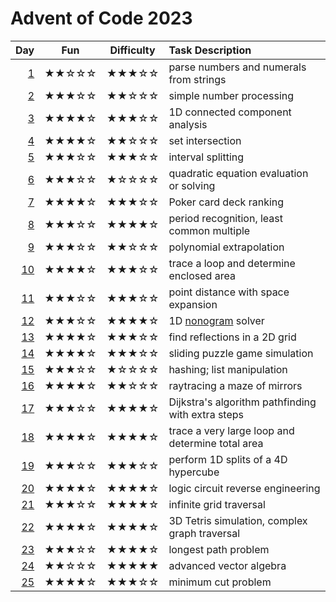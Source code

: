 # Advent of Code 2023

| Day      | Fun   | Difficulty | Task Description
| -------: | :---: | :--------: | :---------------
|  [1](01) | ★★☆☆☆ | ★★★☆☆      | parse numbers and numerals from strings
|  [2](02) | ★★★☆☆ | ★★☆☆☆      | simple number processing
|  [3](03) | ★★★★☆ | ★★★☆☆      | 1D connected component analysis
|  [4](04) | ★★★★☆ | ★★☆☆☆      | set intersection
|  [5](05) | ★★★☆☆ | ★★★☆☆      | interval splitting
|  [6](06) | ★★★☆☆ | ★☆☆☆☆      | quadratic equation evaluation or solving
|  [7](07) | ★★★★☆ | ★★★☆☆      | Poker card deck ranking
|  [8](08) | ★★★☆☆ | ★★★★☆      | period recognition, least common multiple
|  [9](09) | ★★★☆☆ | ★★☆☆☆      | polynomial extrapolation
| [10](10) | ★★★★☆ | ★★★☆☆      | trace a loop and determine enclosed area
| [11](11) | ★★★☆☆ | ★★★☆☆      | point distance with space expansion
| [12](12) | ★★★☆☆ | ★★★★☆      | 1D [nonogram](https://en.wikipedia.org/wiki/Nonogram) solver
| [13](13) | ★★★★☆ | ★★★☆☆      | find reflections in a 2D grid
| [14](14) | ★★★★☆ | ★★★☆☆      | sliding puzzle game simulation
| [15](15) | ★★★☆☆ | ★☆☆☆☆      | hashing; list manipulation
| [16](16) | ★★★★☆ | ★★☆☆☆      | raytracing a maze of mirrors
| [17](17) | ★★★☆☆ | ★★★★☆      | Dijkstra's algorithm pathfinding with extra steps
| [18](18) | ★★★★☆ | ★★★★☆      | trace a very large loop and determine total area
| [19](19) | ★★★☆☆ | ★★★☆☆      | perform 1D splits of a 4D hypercube
| [20](20) | ★★★★☆ | ★★★★☆      | logic circuit reverse engineering
| [21](21) | ★★★☆☆ | ★★★★☆      | infinite grid traversal
| [22](22) | ★★★★☆ | ★★★★☆      | 3D Tetris simulation, complex graph traversal
| [23](23) | ★★★☆☆ | ★★★★☆      | longest path problem
| [24](24) | ★★☆☆☆ | ★★★★★      | advanced vector algebra
| [25](25) | ★★★★☆ | ★★★☆☆      | minimum cut problem

